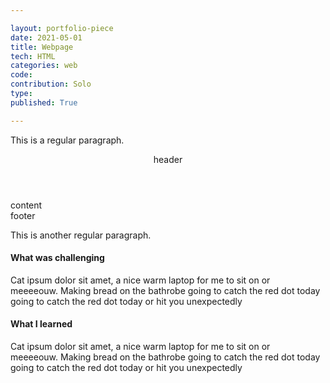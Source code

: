 ```yaml
---

layout: portfolio-piece
date: 2021-05-01
title: Webpage
tech: HTML
categories: web
code: 
contribution: Solo
type: 
published: True

---
```


This is a regular paragraph.

<header class="header">header</header>
<div class = "content">content</div>
<footer class="footer"> footer </footer>

This is another regular paragraph.

#### What was challenging
Cat ipsum dolor sit amet, a nice warm laptop for me to sit on or meeeeouw. Making bread on the bathrobe going to catch the red dot today going to catch the red dot today or hit you unexpectedly

#### What I learned
Cat ipsum dolor sit amet, a nice warm laptop for me to sit on or meeeeouw. Making bread on the bathrobe going to catch the red dot today going to catch the red dot today or hit you unexpectedly
